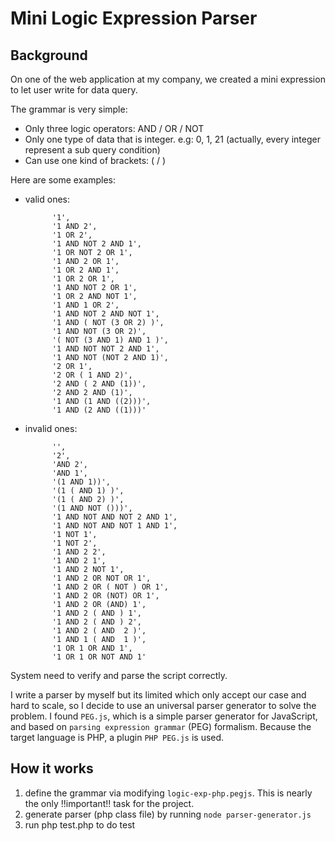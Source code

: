 # Mini Logic Expression Parser

## Background

On one of the web application at my company, we created a mini expression to let user write for data query.

The grammar is very simple: 

- Only three logic operators: AND / OR / NOT
- Only one type of data that is integer. e.g: 0, 1, 21 (actually, every integer represent a sub query condition)
- Can use one kind of brackets: ( / )

Here are some examples:

- valid ones:

            '1',
            '1 AND 2',
            '1 OR 2',
            '1 AND NOT 2 AND 1',
            '1 OR NOT 2 OR 1',
            '1 AND 2 OR 1',
            '1 OR 2 AND 1',
            '1 OR 2 OR 1',
            '1 AND NOT 2 OR 1',
            '1 OR 2 AND NOT 1',
            '1 AND 1 OR 2',
            '1 AND NOT 2 AND NOT 1',
            '1 AND ( NOT (3 OR 2) )',
            '1 AND NOT (3 OR 2)',
            '( NOT (3 AND 1) AND 1 )',
            '1 AND NOT NOT 2 AND 1',
            '1 AND NOT (NOT 2 AND 1)',
            '2 OR 1',
            '2 OR ( 1 AND 2)',
            '2 AND ( 2 AND (1))',
            '2 AND 2 AND (1)',
            '1 AND (1 AND ((2)))',
            '1 AND (2 AND ((1)))'

- invalid ones:

            '',
            '2',
            'AND 2',
            'AND 1',
            '(1 AND 1))',
            '(1 ( AND 1) )',
            '(1 ( AND 2) )',
            '(1 AND NOT ()))',
            '1 AND NOT AND NOT 2 AND 1',
            '1 AND NOT AND NOT 1 AND 1',
            '1 NOT 1',
            '1 NOT 2',
            '1 AND 2 2',
            '1 AND 2 1',
            '1 AND 2 NOT 1',
            '1 AND 2 OR NOT OR 1',
            '1 AND 2 OR ( NOT ) OR 1',
            '1 AND 2 OR (NOT) OR 1',
            '1 AND 2 OR (AND) 1',
            '1 AND 2 ( AND ) 1',
            '1 AND 2 ( AND ) 2',
            '1 AND 2 ( AND  2 )',
            '1 AND 1 ( AND  1 )',
            '1 OR 1 OR AND 1',
            '1 OR 1 OR NOT AND 1'

System need to verify and parse the script correctly. 

I write a parser by myself but its limited which only accept our case and hard to scale, so I decide to use an universal parser generator to solve the problem. I found `PEG.js`, which is a simple parser generator for JavaScript, and based on `parsing expression grammar` (PEG) formalism. Because the target language is PHP, a plugin `PHP PEG.js` is used.

## How it works

1. define the grammar via modifying `logic-exp-php.pegjs`. This is nearly the only !!important!! task for the project.
2. generate parser (php class file) by running `node parser-generator.js`
3. run php test.php to do test
